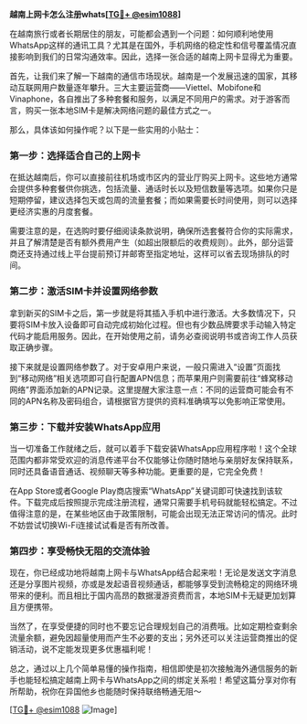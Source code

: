 **越南上网卡怎么注册whats[[TG💪+ @esim1088](https://t.me/s/esim1088)]**

在越南旅行或者长期居住的朋友，可能都会遇到一个问题：如何顺利地使用WhatsApp这样的通讯工具？尤其是在国外，手机网络的稳定性和信号覆盖情况直接影响到我们的日常沟通效率。因此，选择一张合适的越南上网卡显得尤为重要。

首先，让我们来了解一下越南的通信市场现状。越南是一个发展迅速的国家，其移动互联网用户数量逐年攀升。三大主要运营商——Viettel、Mobifone和Vinaphone，各自推出了多种套餐和服务，以满足不同用户的需求。对于游客而言，购买一张本地SIM卡是解决网络问题的最佳方式之一。

那么，具体该如何操作呢？以下是一些实用的小贴士：

### 第一步：选择适合自己的上网卡

在抵达越南后，你可以直接前往机场或市区内的营业厅购买上网卡。这些地方通常会提供多种套餐供你挑选，包括流量、通话时长以及短信数量等选项。如果你只是短期停留，建议选择包天或包周的流量套餐；而如果需要长时间使用，则可以选择更经济实惠的月度套餐。

需要注意的是，在选购时要仔细阅读条款说明，确保所选套餐符合你的实际需求，并且了解清楚是否有额外费用产生（如超出限额后的收费规则）。此外，部分运营商还支持通过线上平台提前预订并邮寄至指定地址，这样可以省去现场排队的时间。

### 第二步：激活SIM卡并设置网络参数

拿到新买的SIM卡之后，第一步就是将其插入手机中进行激活。大多数情况下，只要将SIM卡放入设备即可自动完成初始化过程。但也有少数品牌要求手动输入特定代码才能启用服务。因此，在开始使用之前，请务必查阅说明书或咨询工作人员获取正确步骤。

接下来就是设置网络参数了。对于安卓用户来说，一般只需进入“设置”页面找到“移动网络”相关选项即可自行配置APN信息；而苹果用户则需要前往“蜂窝移动网络”界面添加新的APN记录。这里提醒大家注意一点：不同的运营商可能会有不同的APN名称及密码组合，请根据官方提供的资料准确填写以免影响正常使用。

### 第三步：下载并安装WhatsApp应用

当一切准备工作就绪之后，就可以着手下载安装WhatsApp应用程序啦！这个全球范围内都非常受欢迎的消息传递平台不仅能够让你随时随地与亲朋好友保持联系，同时还具备语音通话、视频聊天等多种功能。更重要的是，它完全免费！

在App Store或者Google Play商店搜索“WhatsApp”关键词即可快速找到该软件。下载完成后按照提示完成注册流程，通常只需要手机号码就能轻松搞定。不过值得注意的是，在某些地区由于政策限制，可能会出现无法正常访问的情况。此时不妨尝试切换Wi-Fi连接试试看是否有所改善。

### 第四步：享受畅快无阻的交流体验

现在，你已经成功地将越南上网卡与WhatsApp结合起来啦！无论是发送文字消息还是分享图片视频，亦或是发起语音视频通话，都能够享受到流畅稳定的网络环境带来的便利。而且相比于国内高昂的数据漫游资费而言，本地SIM卡无疑更加划算且方便携带。

当然了，在享受便捷的同时也不要忘记合理规划自己的消费哦。比如定期检查剩余流量余额，避免因超量使用而产生不必要的支出；另外还可以关注运营商推出的促销活动，说不定能发现更多优惠福利呢！

总之，通过以上几个简单易懂的操作指南，相信即使是初次接触海外通信服务的新手也能轻松搞定越南上网卡与WhatsApp之间的绑定关系啦！希望这篇分享对你有所帮助，祝你在异国他乡也能随时保持联络畅通无阻～

[[TG💪+ @esim1088](https://t.me/s/esim1088) ![Image](https://i.postimg.cc/4NQfJmqS/Snipaste-2025-05-13-00-14-12.png)]